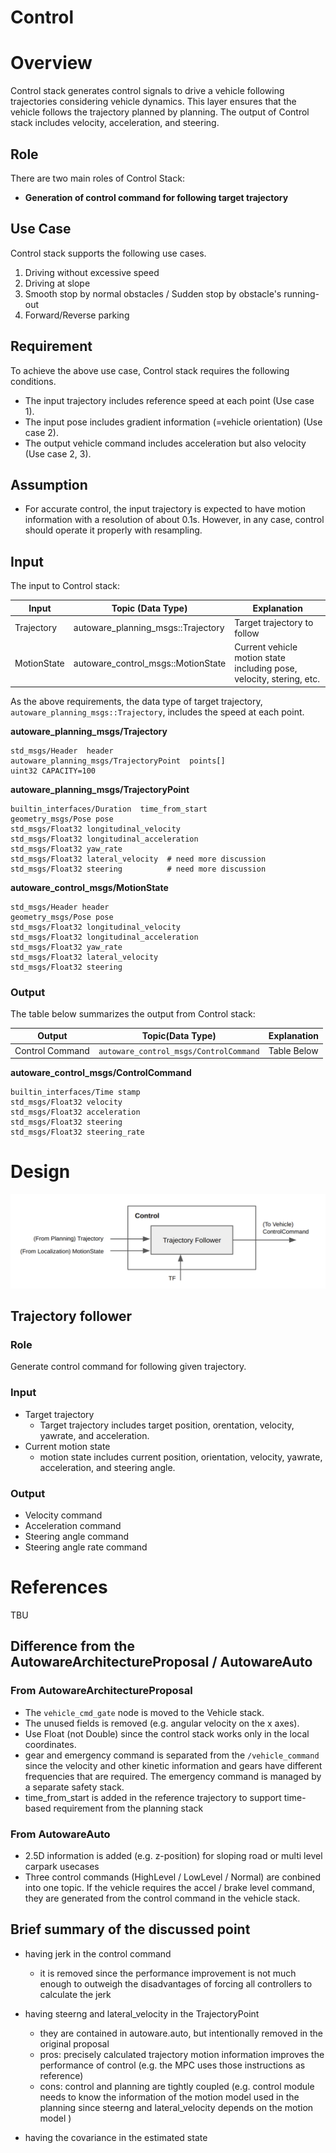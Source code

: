 # Control

# Overview

Control stack generates control signals to drive a vehicle following trajectories considering vehicle dynamics.
This layer ensures that the vehicle follows the trajectory planned by planning.
The output of Control stack includes velocity, acceleration, and steering.

## Role

There are two main roles of Control Stack:

- **Generation of control command for following target trajectory**


## Use Case

Control stack supports the following use cases.

1. Driving without excessive speed
2. Driving at slope
3. Smooth stop by normal obstacles / Sudden stop by obstacle's running-out
4. Forward/Reverse parking

## Requirement

To achieve the above use case, Control stack requires the following conditions.

- The input trajectory includes reference speed at each point (Use case 1).
- The input pose includes gradient information (=vehicle orientation) (Use case 2).
- The output vehicle command includes acceleration but also velocity (Use case 2, 3).

## Assumption

- For accurate control, the input trajectory is expected to have motion information with a resolution of about 0.1s. However, in any case, control should operate it properly with resampling.


## Input

The input to Control stack:

| Input         | Topic (Data Type)                   | Explanation                             |
| ------------- | ----------------------------------- | --------------------------------------- |
| Trajectory    | autoware_planning_msgs::Trajectory  | Target trajectory to follow             |
| MotionState   | autoware_control_msgs::MotionState  | Current vehicle motion state including pose, velocity, stering, etc.      |

As the above requirements, the data type of target trajectory, `autoware_planning_msgs::Trajectory`, includes the speed at each point.


**autoware_planning_msgs/Trajectory**
```
std_msgs/Header  header
autoware_planning_msgs/TrajectoryPoint  points[]
uint32 CAPACITY=100
```

**autoware_planning_msgs/TrajectoryPoint**
```
builtin_interfaces/Duration  time_from_start
geometry_msgs/Pose pose
std_msgs/Float32 longitudinal_velocity
std_msgs/Float32 longitudinal_acceleration
std_msgs/Float32 yaw_rate
std_msgs/Float32 lateral_velocity  # need more discussion
std_msgs/Float32 steering          # need more discussion
```

**autoware_control_msgs/MotionState**
```
std_msgs/Header header
geometry_msgs/Pose pose
std_msgs/Float32 longitudinal_velocity
std_msgs/Float32 longitudinal_acceleration
std_msgs/Float32 yaw_rate
std_msgs/Float32 lateral_velocity
std_msgs/Float32 steering
```

### Output

The table below summarizes the output from Control stack:

| Output          | Topic(Data Type)                       | Explanation |
| --------------- | -------------------------------------- | ----------- |
| Control Command | `autoware_control_msgs/ControlCommand` | Table Below |


**autoware_control_msgs/ControlCommand**
```
builtin_interfaces/Time stamp
std_msgs/Float32 velocity
std_msgs/Float32 acceleration
std_msgs/Float32 steering
std_msgs/Float32 steering_rate
```


# Design

![ControlOverview](/design/img/ControlOverview.png)

## Trajectory follower

### Role

Generate control command for following given trajectory.

### Input

- Target trajectory
  - Target trajectory includes target position, orentation, velocity, yawrate, and acceleration.
- Current motion state
  - motion state includes current position, orientation, velocity, yawrate, acceleration, and steering angle.

### Output

- Velocity command
- Acceleration command
- Steering angle command
- Steering angle rate command

# References

TBU


## Difference from the AutowareArchitectureProposal / AutowareAuto

### From AutowareArchitectureProposal
 - The `vehicle_cmd_gate` node is moved to the Vehicle stack.
 - The unused fields is removed (e.g. angular velocity on the x axes).
 - Use Float (not Double) since the control stack works only in the local coordinates.
 - gear and emergency command is separated from the `/vehicle_command` since the velocity and other kinetic information and gears have different frequencies that are required. The emergency command is managed by a separate safety stack.
 - time_from_start is added in the reference trajectory to support time-based requirement from the planning stack


### From AutowareAuto

 - 2.5D information is added (e.g. z-position) for sloping road or multi level carpark usecases
 - Three control commands (HighLevel / LowLevel / Normal) are conbined into one topic. If the vehicle requires the accel / brake level command, they are generated from the control command in the vehicle stack.


## Brief summary of the discussed point

- having jerk in the control command
  - it is removed since the performance improvement is not much enough to outweigh the disadvantages of forcing all controllers to calculate the jerk

- having steerng and lateral_velocity in the TrajectoryPoint
  - they are contained in autoware.auto, but intentionally removed in the original proposal
  - pros: precisely calculated trajectory motion information improves the performance of control (e.g. the MPC uses those instructions as reference)
  - cons: control and planning are tightly coupled (e.g. control module needs to know the information of the motion model used in the planning since steerng and lateral_velocity depends on the motion model )

 - having the covariance in the estimated state
